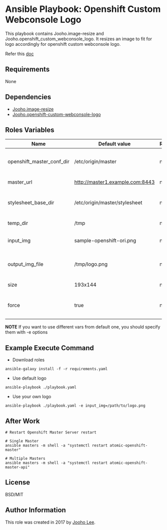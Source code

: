 Ansible Playbook: Openshift Custom Webconsole Logo
=========

This playbook contains Jooho.image-resize and Jooho.openshift_custom_webconsole_logo.
It resizes an image to fit for logo accordingly for openshift custom webconsole logo. 

Refer this [doc](https://goo.gl/2L45bJ)

Requirements
------------
None

Dependencies
------------

- [Jooho.image-resize](https://galaxy.ansible.com/Jooho/image-resize)
- [Jooho.openshift-custom-webconsole-logo](https://galaxy.ansible.com/Jooho/openshift-custom-webconsole-logo)

Roles Variables
--------------

| Name                      | Default value                         |        Requird       | Description                                                                 |
|---------------------------|---------------------------------------|----------------------|-----------------------------------------------------------------------------|
| openshift_master_conf_dir | /etc/origin/master                    |         no           | Where openshift configuation dir is                                         |
| master_url                | http://master1.example.com:8443       |         no           | API Server URL                                                              |
| stylesheet_base_dir       | /etc/origin/master/stylesheet         |         no           | Where new login html page will locate                                       |
| temp_dir                  | /tmp                                  |         no           | Temp directory                                                              |
| input_img                 | sample-openshift-ori.png              |         no           | Original Image InputPath                                                    |
| output_img_file           | /tmp/logo.png                         |         no           | Resized Image Output/Logo Path                                              |
| size                      | 193x144                               |         no           | Resized Image Size                                                          |
| force                     | true                                  |         no           | If true, it overwrite exist resized image/css                               |

**NOTE**
If you want to use different vars from default one, you should specify them with -e options

Example Execute Command
-----------------------
- Download roles 
~~~
ansible-galaxy install -f -r requirements.yaml 
~~~

- Use default logo
~~~
ansible-playbook ./playbook.yaml 
~~~

- Use your own logo
~~~
ansible-playbook ./playbook.yaml -e input_img=/path/to/logo.png
~~~

After Work
----------
~~~
# Restart Openshift Master Server restart

# Single Master
ansible masters -m shell -a "systemctl restart atomic-openshift-master"

# Multiple Masters
ansible masters -m shell -a "systemctl restart atomic-openshift-master-api"

~~~

License
-------

BSD/MIT

Author Information
------------------

This role was created in 2017 by [Jooho Lee](http://github.com/jooho).

